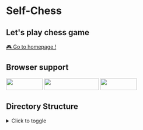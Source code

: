 # Self-Chess

## Let's play chess game
<a href="https://kimssumin.github.io/Self-Chess-game/public/index.html">🎮 Go to homepage !</a>


## Browser support

<img src="https://img.shields.io/badge/Chrome-4285F4?style=flat-square&logo=Google Chrome&logoColor=white" width="100" height="32"/> <img src="https://img.shields.io/badge/Microsoft Edge-0078D7?style=flat-square&logo=Microsoft Edge&logoColor=white" width="150" height="32"/> <img src="https://img.shields.io/badge/Firefox-FF7139?style=flat-square&logo=Firefox&logoColor=white" width="100" height="32"/>

## Directory Structure

<details>
  <summary>Click to toggle</summary>
  <pre>📦 /
┣ 📂public
┃ ┣ 📜index.html
┃ ┗ 📜style.css
┣ 📂src
┃ ┣ 📜bishop.js
┃ ┣ 📜board.js
┃ ┣ 📜knight.js
┃ ┣ 📜pawn.js
┃ ┣ 📜queen.js
┃ ┣ 📜rook.js
┃ ┣ 📜score.js
┃ ┗ 📜main.js
┣ 📜package-lock.json
┣ 📜package.json
┗ 📜README.md</pre>
</details>
